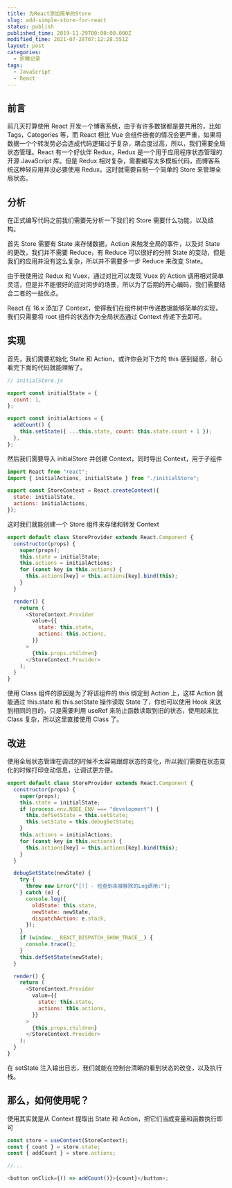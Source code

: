 ```yaml
---
title: 为React添加简单的Store
slug: add-simple-store-for-react
status: publish
published_time: 2019-11-29T00:00:00.000Z
modified_time: 2021-07-28T07:12:28.551Z
layout: post
categories:
  - 折腾记录
tags:
  - JavaScript
  - React
---
```


## 前言

前几天打算使用 React 开发一个博客系统，由于有许多数据都是要共用的，比如 Tags，Categories 等，而 React 相比 Vue 会组件嵌套的情况会更严重，如果将数据一个个转发势必会造成代码逻辑过于复杂，耦合度过高，所以，我们需要全局状态管理。React 有一个好伙伴 Redux，Redux 是一个用于应用程序状态管理的开源 JavaScript 库。但是 Redux 相对复杂，需要编写太多模板代码，而博客系统这种轻应用并没必要使用 Redux。这时就需要自制一个简单的 Store 来管理全局状态。

## 分析

在正式编写代码之前我们需要先分析一下我们的 Store 需要什么功能，以及结构。

首先 Store 需要有 State 来存储数据，Action 来触发全局的事件，以及对 State 的更改，我们并不需要 Reduce，有 Reduce 可以很好的分辨 State 的变动，但是我们的应用并没有这么复杂，所以并不需要多一步 Reduce 来改变 State。

由于我使用过 Redux 和 Vuex，通过对比可以发现 Vuex 的 Action 调用相对简单灵活，但是并不能很好的应对同步的场景，所以为了后期的开心编码，我们需要结合二者的一些优点。

React 在 16.x 添加了 Context，使得我们在组件树中传递数据能够简单的实现，我们只需要将 root 组件的状态作为全局状态通过 Context 传递下去即可。

## 实现

首先，我们需要初始化 State 和 Action，或许你会对下方的 this 感到疑惑，耐心看完下面的代码就能理解了。

```javascript
// initialStore.js

export const initialState = {
  count: 1,
};

export const initialActions = {
  addCount() {
    this.setState({ ...this.state, count: this.state.count + 1 });
  },
};
```

然后我们需要导入 initialStore 并创建 Context，同时导出 Context，用于子组件

```javascript
import React from "react";
import { initialActions, initialState } from "./initialStore";

export const StoreContext = React.createContext({
  state: initialState,
  actions: initialActions,
});
```

这时我们就能创建一个 Store 组件来存储和转发 Context

```javascript
export default class StoreProvider extends React.Component {
  constructor(props) {
    super(props);
    this.state = initialState;
    this.actions = initialActions;
    for (const key in this.actions) {
      this.actions[key] = this.actions[key].bind(this);
    }
  }

  render() {
    return (
      <StoreContext.Provider
        value={{
          state: this.state,
          actions: this.actions,
        }}
      >
        {this.props.children}
      </StoreContext.Provider>
    );
  }
}
```

使用 Class 组件的原因是为了将该组件的 this 绑定到 Action 上，这样 Action 就能通过 this.state 和 this.setState 操作读取 State 了，你也可以使用 Hook 来达到相同的目的，只是需要利用 useRef 来防止函数读取到旧的状态，使用起来比 Class 复杂，所以这里直接使用 Class 了。

## 改进

使用全局状态管理在调试的时候不太容易跟踪状态的变化，所以我们需要在状态变化的时候打印变动信息，让调试更方便。

```javascript
export default class StoreProvider extends React.Component {
  constructor(props) {
    super(props);
    this.state = initialState;
    if (process.env.NODE_ENV === "development") {
      this.defSetState = this.setState;
      this.setState = this.debugSetState;
    }
    this.actions = initialActions;
    for (const key in this.actions) {
      this.actions[key] = this.actions[key].bind(this);
    }
  }

  debugSetState(newState) {
    try {
      throw new Error("[!] - 检查到未被移除的Log调用:");
    } catch (e) {
      console.log({
        oldState: this.state,
        newState: newState,
        dispatchAction: e.stack,
      });
    }
    if (window.__REACT_DISPATCH_SHOW_TRACE__) {
      console.trace();
    }
    this.defSetState(newState);
  }

  render() {
    return (
      <StoreContext.Provider
        value={{
          state: this.state,
          actions: this.actions,
        }}
      >
        {this.props.children}
      </StoreContext.Provider>
    );
  }
}
```

在 setState 注入输出日志，我们就能在控制台清晰的看到状态的改变，以及执行栈。

## 那么，如何使用呢？

使用其实就是从 Context 提取出 State 和 Action，把它们当成变量和函数执行即可

```javascript
const store = useContext(StoreContext);
const { count } = store.state;
const { addCount } = store.actions;

//...

<button onClick={() => addCount()}>{count}</button>;
```
